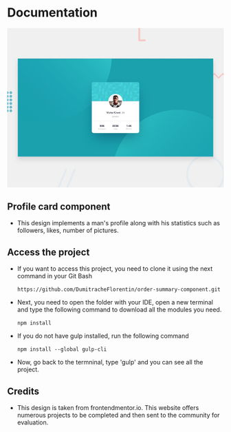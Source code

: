 # Documentation

![Design preview for the Profile card component coding challenge](./design/desktop-preview.jpg)

## Profile card component

-  This design implements a man's profile along with his statistics such as followers, likes, number of pictures.

## Access the project

- If you want to access this project, you need to clone it using the next command in your Git Bash

  ```
  https://github.com/DumitracheFlorentin/order-summary-component.git
  ```
 
- Next, you need to open the folder with your IDE, open a new terminal and type the following command to download all the modules you need.

  ```
  npm install
  ```
  
- If you do not have gulp installed, run the following command

  ```
  npm install --global gulp-cli
  ```
  
- Now, go back to the termninal, type 'gulp' and you can see all the project.

## Credits

- This design is taken from frontendmentor.io. This website offers numerous projects to be completed and then sent to the community for evaluation. 



